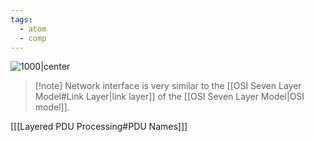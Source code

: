 ```yaml
---
tags:
  - atom
  - comp
---
```

![1000|center](protocols-hourglass.excalidraw)

> [!note] Network interface is very similar to the [[OSI Seven Layer Model#Link Layer|link layer]] of the [[OSI Seven Layer Model|OSI model]].

\[[[Layered PDU Processing#PDU Names]]\]
